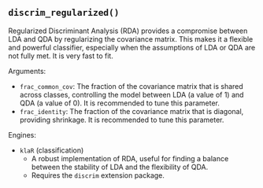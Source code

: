 ## `discrim_regularized()`

Regularized Discriminant Analysis (RDA) provides a compromise between LDA and QDA by regularizing the covariance matrix. This makes it a flexible and powerful classifier, especially when the assumptions of LDA or QDA are not fully met. It is very fast to fit.

Arguments:
* `frac_common_cov`: The fraction of the covariance matrix that is shared across classes, controlling the model between LDA (a value of 1) and QDA (a value of 0). It is recommended to tune this parameter.
* `frac_identity`: The fraction of the covariance matrix that is diagonal, providing shrinkage. It is recommended to tune this parameter.

Engines:
* `klaR` (classification)
    - A robust implementation of RDA, useful for finding a balance between the stability of LDA and the flexibility of QDA.
    - Requires the `discrim` extension package.

